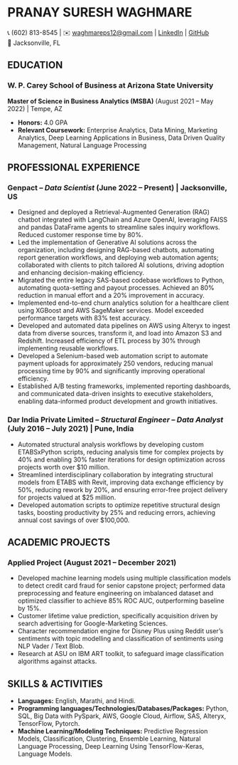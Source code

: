 # PRANAY SURESH WAGHMARE  
📞 (602) 813-8545 | ✉️ [waghmareps12@gmail.com](mailto:waghmareps12@gmail.com) | [LinkedIn](http://www.linkedin.com/in/waghmareps12) | [GitHub](https://github.com/waghmareps12)  
📍 Jacksonville, FL  

## EDUCATION  

### W. P. Carey School of Business at Arizona State University  
**Master of Science in Business Analytics (MSBA)** (August 2021 – May 2022) | Tempe, AZ  
- **Honors:** 4.0 GPA  
- **Relevant Coursework:** Enterprise Analytics, Data Mining, Marketing Analytics, Deep Learning Applications in Business, Data Driven Quality Management, Natural Language Processing  

## PROFESSIONAL EXPERIENCE  

### **Genpact** – *Data Scientist* (June 2022 – Present) | Jacksonville, US  
- Designed and deployed a Retrieval-Augmented Generation (RAG) chatbot integrated with LangChain and Azure OpenAI, leveraging FAISS and pandas DataFrame agents to streamline sales inquiry workflows. Reduced customer response time by 80%.  
- Led the implementation of Generative AI solutions across the organization, including designing RAG-based chatbots, automating report generation workflows, and deploying web automation agents; collaborated with clients to pitch tailored AI solutions, driving adoption and enhancing decision-making efficiency.  
- Migrated the entire legacy SAS-based codebase workflows to Python, automating quota-setting and payout processes. Achieved an 80% reduction in manual effort and a 20% improvement in accuracy.  
- Implemented end-to-end churn analytics solution for a healthcare client using XGBoost and AWS SageMaker services. Model exceeded performance targets with 83% test accuracy.  
- Developed and automated data pipelines on AWS using Alteryx to ingest data from diverse sources, transform it, and load into Amazon S3 and Redshift. Increased efficiency of ETL process by 30% through implementing reusable workflows.  
- Developed a Selenium-based web automation script to automate payment uploads for approximately 250 vendors, reducing manual processing time by 90% and significantly improving operational efficiency.  
- Established A/B testing frameworks, implemented reporting dashboards, and communicated data-driven insights to executive stakeholders, enabling data-informed product development and growth initiatives.  

### **Dar India Private Limited** – *Structural Engineer – Data Analyst* (July 2016 – July 2021) | Pune, India  
- Automated structural analysis workflows by developing custom ETABSxPython scripts, reducing analysis time for complex projects by 40% and enabling 30% faster iterations for design optimization across projects worth over $10 million.  
- Streamlined interdisciplinary collaboration by integrating structural models from ETABS with Revit, improving data exchange efficiency by 50%, reducing rework by 20%, and ensuring error-free project delivery for projects valued at $25 million.  
- Developed automation scripts to optimize repetitive structural design tasks, boosting productivity by 25% and reducing errors, achieving annual cost savings of over $100,000.  

## ACADEMIC PROJECTS  

### **Applied Project** (August 2021 – December 2021)  
- Developed machine learning models using multiple classification models to detect credit card fraud for senior capstone project; performed data preprocessing and feature engineering on imbalanced dataset and optimized classifier to achieve 85% ROC AUC, outperforming baseline by 15%.  
- Customer lifetime value prediction, specifically acquisition driven by search advertising for Google-Marketing Sciences.  
- Character recommendation engine for Disney Plus using Reddit user’s sentiments with topic modelling and classification of sentiments using NLP Vader / Text Blob.  
- Research at ASU on IBM ART toolkit, to safeguard image classification algorithms against attacks.  

## SKILLS & ACTIVITIES  

- **Languages:** English, Marathi, and Hindi.  
- **Programming languages/Technologies/Databases/Packages:** Python, SQL, Big Data with PySpark, AWS, Google Cloud, Airflow, SAS, Alteryx, TensorFlow, Pytorch.  
- **Machine Learning/Modeling Techniques:** Predictive Regression Models, Classification, Clustering, Ensemble Learning, Natural Language Processing, Deep Learning Using TensorFlow-Keras, Language Models.  
